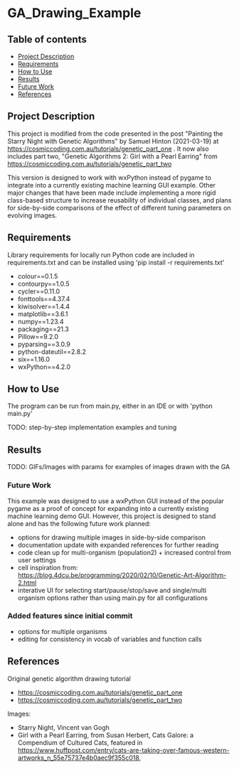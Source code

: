 # GA_Drawing_Example
## Table of contents
* [Project Description](#Project-Description)
* [Requirements](#Requirements)
* [How to Use](#How-to-Use)
* [Results](#Results)
* [Future Work](#Future-Work)
* [References](#References)


## Project Description
This project is modified from the code presented in the post "Painting the Starry Night with Genetic Algorithms" by 
Samuel Hinton (2021-03-19) at https://cosmiccoding.com.au/tutorials/genetic_part_one . It now also includes part two, 
"Genetic Algorithms 2: Girl with a Pearl Earring" from https://cosmiccoding.com.au/tutorials/genetic_part_two

This version is designed to work with wxPython instead of pygame to integrate into a currently existing machine learning
GUI example. Other major changes that have been made include implementing a more rigid class-based structure to increase
reusability of individual classes, and plans for side-by-side comparisons of the effect of different tuning parameters 
on evolving images.


## Requirements
Library requirements for locally run Python code are included in requirements.txt and can be 
installed using 'pip install -r requirements.txt'

* colour==0.1.5
* contourpy==1.0.5
* cycler==0.11.0
* fonttools==4.37.4
* kiwisolver==1.4.4
* matplotlib==3.6.1
* numpy==1.23.4
* packaging==21.3
* Pillow==9.2.0
* pyparsing==3.0.9
* python-dateutil==2.8.2
* six==1.16.0
* wxPython==4.2.0

## How to Use
The program can be run from main.py, either in an IDE or with 'python main.py'


TODO: step-by-step implementation examples and tuning

## Results

TODO: GIFs/Images with params for examples of images drawn with the GA 

### Future Work
This example was designed to use a wxPython GUI instead of the popular pygame as a proof of concept
for expanding into a currently existing machine learning demo GUI. However, this project is designed to 
stand alone and has the following future work planned:
* options for drawing multiple images in side-by-side comparison
* documentation update with expanded references for further reading
* code clean up for multi-organism (population2)  + increased control from user settings
* cell inspiration from: https://blog.4dcu.be/programming/2020/02/10/Genetic-Art-Algorithm-2.html
* interative UI for selecting start/pause/stop/save and single/multi organism options rather than using main.py for all configurations

### Added features since initial commit
* options for multiple organisms
* editing for consistency in vocab of variables and function calls

## References

Original genetic algorithm drawing tutorial
* https://cosmiccoding.com.au/tutorials/genetic_part_one
* https://cosmiccoding.com.au/tutorials/genetic_part_two

Images:
* Starry Night, Vincent van Gogh
* Girl with a Pearl Earring, from Susan Herbert, Cats Galore: a Compendium of Cultured Cats, featured in https://www.huffpost.com/entry/cats-are-taking-over-famous-western-artworks_n_55e75737e4b0aec9f355c018, 



